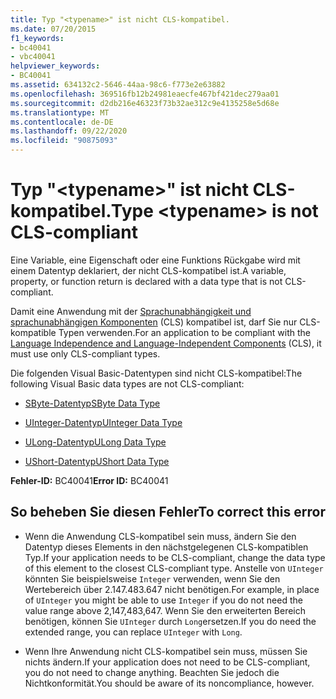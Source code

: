 ```yaml
---
title: Typ "<typename>" ist nicht CLS-kompatibel.
ms.date: 07/20/2015
f1_keywords:
- bc40041
- vbc40041
helpviewer_keywords:
- BC40041
ms.assetid: 634132c2-5646-44aa-98c6-f773e2e63882
ms.openlocfilehash: 369516fb12b24981eaecfe467bf421dec279aa01
ms.sourcegitcommit: d2db216e46323f73b32ae312c9e4135258e5d68e
ms.translationtype: MT
ms.contentlocale: de-DE
ms.lasthandoff: 09/22/2020
ms.locfileid: "90875093"
---
```

# <a name="type-typename-is-not-cls-compliant"></a><span data-ttu-id="d123b-102">Typ "\<typename>" ist nicht CLS-kompatibel.</span><span class="sxs-lookup"><span data-stu-id="d123b-102">Type \<typename> is not CLS-compliant</span></span>

<span data-ttu-id="d123b-103">Eine Variable, eine Eigenschaft oder eine Funktions Rückgabe wird mit einem Datentyp deklariert, der nicht CLS-kompatibel ist.</span><span class="sxs-lookup"><span data-stu-id="d123b-103">A variable, property, or function return is declared with a data type that is not CLS-compliant.</span></span>  
  
 <span data-ttu-id="d123b-104">Damit eine Anwendung mit der [Sprachunabhängigkeit und sprachunabhängigen Komponenten](../../../standard/language-independence-and-language-independent-components.md) (CLS) kompatibel ist, darf Sie nur CLS-kompatible Typen verwenden.</span><span class="sxs-lookup"><span data-stu-id="d123b-104">For an application to be compliant with the [Language Independence and Language-Independent Components](../../../standard/language-independence-and-language-independent-components.md) (CLS), it must use only CLS-compliant types.</span></span>  
  
 <span data-ttu-id="d123b-105">Die folgenden Visual Basic-Datentypen sind nicht CLS-kompatibel:</span><span class="sxs-lookup"><span data-stu-id="d123b-105">The following Visual Basic data types are not CLS-compliant:</span></span>  
  
- [<span data-ttu-id="d123b-106">SByte-Datentyp</span><span class="sxs-lookup"><span data-stu-id="d123b-106">SByte Data Type</span></span>](../data-types/sbyte-data-type.md)  
  
- [<span data-ttu-id="d123b-107">UInteger-Datentyp</span><span class="sxs-lookup"><span data-stu-id="d123b-107">UInteger Data Type</span></span>](../data-types/uinteger-data-type.md)  
  
- [<span data-ttu-id="d123b-108">ULong-Datentyp</span><span class="sxs-lookup"><span data-stu-id="d123b-108">ULong Data Type</span></span>](../data-types/ulong-data-type.md)  
  
- [<span data-ttu-id="d123b-109">UShort-Datentyp</span><span class="sxs-lookup"><span data-stu-id="d123b-109">UShort Data Type</span></span>](../data-types/ushort-data-type.md)  
  
 <span data-ttu-id="d123b-110">**Fehler-ID:** BC40041</span><span class="sxs-lookup"><span data-stu-id="d123b-110">**Error ID:** BC40041</span></span>  
  
## <a name="to-correct-this-error"></a><span data-ttu-id="d123b-111">So beheben Sie diesen Fehler</span><span class="sxs-lookup"><span data-stu-id="d123b-111">To correct this error</span></span>  
  
- <span data-ttu-id="d123b-112">Wenn die Anwendung CLS-kompatibel sein muss, ändern Sie den Datentyp dieses Elements in den nächstgelegenen CLS-kompatiblen Typ.</span><span class="sxs-lookup"><span data-stu-id="d123b-112">If your application needs to be CLS-compliant, change the data type of this element to the closest CLS-compliant type.</span></span> <span data-ttu-id="d123b-113">Anstelle von `UInteger` könnten Sie beispielsweise `Integer` verwenden, wenn Sie den Wertebereich über 2.147.483.647 nicht benötigen.</span><span class="sxs-lookup"><span data-stu-id="d123b-113">For example, in place of `UInteger` you might be able to use `Integer` if you do not need the value range above 2,147,483,647.</span></span> <span data-ttu-id="d123b-114">Wenn Sie den erweiterten Bereich benötigen, können Sie `UInteger` durch `Long`ersetzen.</span><span class="sxs-lookup"><span data-stu-id="d123b-114">If you do need the extended range, you can replace `UInteger` with `Long`.</span></span>  
  
- <span data-ttu-id="d123b-115">Wenn Ihre Anwendung nicht CLS-kompatibel sein muss, müssen Sie nichts ändern.</span><span class="sxs-lookup"><span data-stu-id="d123b-115">If your application does not need to be CLS-compliant, you do not need to change anything.</span></span> <span data-ttu-id="d123b-116">Beachten Sie jedoch die Nichtkonformität.</span><span class="sxs-lookup"><span data-stu-id="d123b-116">You should be aware of its noncompliance, however.</span></span>
